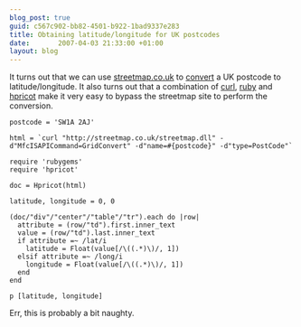 ```yaml
---
blog_post: true
guid: c567c902-bb82-4501-b922-1bad9337e283
title: Obtaining latitude/longitude for UK postcodes
date:       2007-04-03 21:33:00 +01:00
layout: blog
---
```


It turns out that we can use [streetmap.co.uk](http://streetmap.co.uk)
to [convert](http://streetmap.co.uk/streetmap.dll?GridConvert) a UK
postcode to latitude/longitude. It also turns out that a combination of
[curl](http://curl.haxx.se/), [ruby](http://www.ruby-lang.org) and
[hpricot](http://code.whytheluckystiff.net/hpricot/) make it very easy
to bypass the streetmap site to perform the conversion.

``` code
postcode = 'SW1A 2AJ'

html = `curl "http://streetmap.co.uk/streetmap.dll" -d"MfcISAPICommand=GridConvert" -d"name=#{postcode}" -d"type=PostCode"`

require 'rubygems'
require 'hpricot'

doc = Hpricot(html)

latitude, longitude = 0, 0

(doc/"div"/"center"/"table"/"tr").each do |row|
  attribute = (row/"td").first.inner_text
  value = (row/"td").last.inner_text
  if attribute =~ /lat/i
    latitude = Float(value[/\((.*)\)/, 1])
  elsif attribute =~ /long/i
    longitude = Float(value[/\((.*)\)/, 1])
  end
end

p [latitude, longitude]
```

Err, this is probably a bit naughty.
